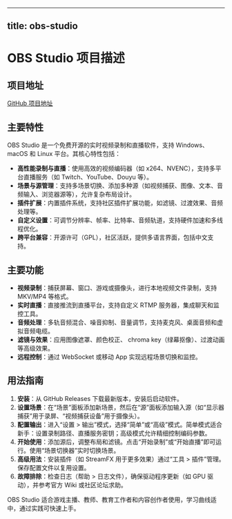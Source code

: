 
---
title: obs-studio
---

# OBS Studio 项目描述

## 项目地址
[GitHub 项目地址](https://github.com/obsproject/obs-studio)

## 主要特性
OBS Studio 是一个免费开源的实时视频录制和直播软件，支持 Windows、macOS 和 Linux 平台。其核心特性包括：
- **高性能录制与直播**：使用高效的视频编码器（如 x264、NVENC），支持多平台直播服务（如 Twitch、YouTube、Douyu 等）。
- **场景与源管理**：支持多场景切换、添加多种源（如视频捕获、图像、文本、音频输入、浏览器源等），允许复杂布局设计。
- **插件扩展**：内置插件系统，支持社区插件扩展功能，如滤镜、过渡效果、音频处理等。
- **自定义设置**：可调节分辨率、帧率、比特率、音频轨道，支持硬件加速和多线程优化。
- **跨平台兼容**：开源许可（GPL），社区活跃，提供多语言界面，包括中文支持。

## 主要功能
- **视频录制**：捕获屏幕、窗口、游戏或摄像头，进行本地视频文件录制，支持 MKV/MP4 等格式。
- **实时直播**：直接推流到直播平台，支持自定义 RTMP 服务器，集成聊天和监控工具。
- **音频处理**：多轨音频混合、噪音抑制、音量调节，支持麦克风、桌面音频和虚拟音频电缆。
- **滤镜与效果**：应用图像遮罩、颜色校正、 chroma key（绿幕抠像）、过渡动画等高级效果。
- **远程控制**：通过 WebSocket 或移动 App 实现远程场景切换和监控。

## 用法指南
1. **安装**：从 GitHub Releases 下载最新版本，安装后启动软件。
2. **设置场景**：在“场景”面板添加新场景，然后在“源”面板添加输入源（如“显示器捕获”用于录屏、“视频捕获设备”用于摄像头）。
3. **配置输出**：进入“设置 > 输出”模式，选择“简单”或“高级”模式。简单模式适合新手：设置录制路径、直播服务密钥；高级模式允许精细控制编码参数。
4. **开始使用**：添加源后，调整布局和滤镜。点击“开始录制”或“开始直播”即可运行。使用“场景切换器”实时切换场景。
5. **高级用法**：安装插件（如 StreamFX 用于更多效果）通过“工具 > 插件”管理。保存配置文件以复用设置。
6. **故障排除**：检查日志（帮助 > 日志文件），确保驱动程序更新（如 GPU 驱动），并参考官方 Wiki 或社区论坛求助。

OBS Studio 适合游戏主播、教师、教育工作者和内容创作者使用，学习曲线适中，通过实践可快速上手。